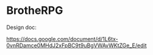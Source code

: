 # BrotheRPG

Design doc:

https://docs.google.com/document/d/1L6tx-0vnRDamce0MHdJ2xFpBC9t9uBgVWAvWKtZGe_E/edit
